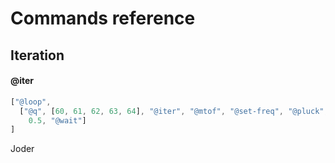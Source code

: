 # Commands reference

## Iteration

#### @iter

```js
["@loop", 
  ["@q", [60, 61, 62, 63, 64], "@iter", "@mtof", "@set-freq", "@pluck",
    0.5, "@wait"]
]
```

Joder
